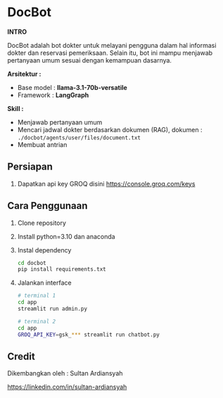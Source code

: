 # DocBot
**INTRO**

DocBot adalah bot dokter untuk melayani pengguna dalam hal informasi dokter dan reservasi pemeriksaan. Selain itu, bot ini mampu menjawab pertanyaan umum sesuai dengan kemampuan dasarnya.

**Arsitektur :**
- Base model : **llama-3.1-70b-versatile**
- Framework : **LangGraph**

**Skill :**
- Menjawab pertanyaan umum
- Mencari jadwal dokter berdasarkan dokumen (RAG), dokumen : ```./docbot/agents/user/files/document.txt```
- Membuat antrian

## Persiapan
1. Dapatkan api key GROQ disini https://console.groq.com/keys


## Cara Penggunaan
1. Clone repository
2. Install python=3.10 dan anaconda
3. Instal dependency

    ```bash
    cd docbot
    pip install requirements.txt
    ```

4. Jalankan interface
    ```bash
    # terminal 1
    cd app
    streamlit run admin.py
    ```

    ```bash
    # terminal 2
    cd app
    GROQ_API_KEY=gsk_*** streamlit run chatbot.py
    ```

## Credit
Dikembangkan oleh : Sultan Ardiansyah

https://linkedin.com/in/sultan-ardiansyah

